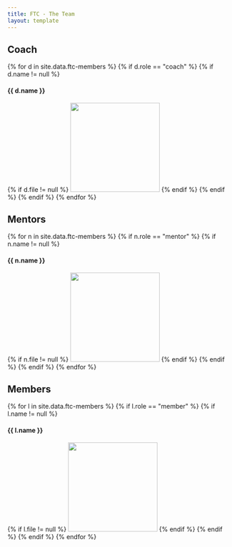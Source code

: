 ```yaml
---
title: FTC - The Team
layout: template
---
```


<h2>Coach</h2>

{% for d in site.data.ftc-members %}
  {% if d.role == "coach" %}
  {% if d.name != null %}
  <h4>{{ d.name }}</h4>
  {% if d.file != null %}
  <img src="{{ site.url }}/assets/img/stryke-force/students-ftc/{{ d.file }}" width="200px">
  {% endif %}
  {% endif %}
  {% endif %}
{% endfor %}

<h2>Mentors</h2>

{% for n in site.data.ftc-members %}
  {% if n.role == "mentor" %}
  {% if n.name != null %}
  <h4>{{ n.name }}</h4>
  {% if n.file != null %}
  <img src="{{ site.url }}/assets/img/stryke-force/students-ftc/{{ n.file }}" width="200px">
  {% endif %}
  {% endif %}
  {% endif %}
{% endfor %}

<h2>Members</h2>

{% for l in site.data.ftc-members %}
  {% if l.role == "member" %}
  {% if l.name != null %}
  <h4>{{ l.name }}</h4>
  {% if l.file != null %}
  <img src="{{ site.url }}/assets/img/stryke-force/students-ftc/{{ l.file }}" width="200px">
  {% endif %}
  {% endif %}
  {% endif %}
{% endfor %}
